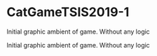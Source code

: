 # CatGameTSIS2019-1
Initial graphic ambient of game. Without any logic

Initial graphic ambient of game. Without any logic

